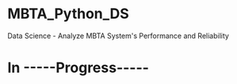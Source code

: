 # MBTA_Python_DS
Data Science - Analyze MBTA System's Performance and Reliability

# In -----Progress-----
